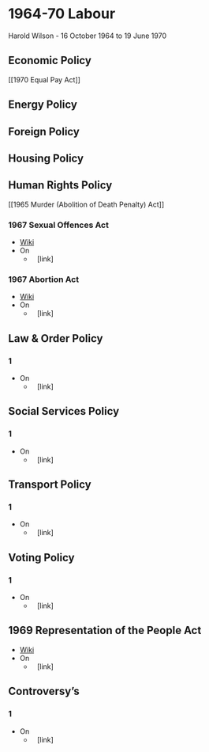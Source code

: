 # 1964-70 Labour
Harold Wilson - 16 October 1964 to 19 June 1970
## Economic Policy

[[1970 Equal Pay Act]]
## Energy Policy

## Foreign Policy

## Housing Policy

## Human Rights Policy

[[1965 Murder (Abolition of Death Penalty) Act]]
### 1967 Sexual Offences Act
- [Wiki](https://en.wikipedia.org/wiki/Sexual_Offences_Act_1967)
- On
    - ` ` [link]
### 1967 Abortion Act
- [Wiki](https://en.wikipedia.org/wiki/Abortion_Act_1967)
- On
    - ` ` [link]
## Law & Order Policy
### 1
- On
    - ` ` [link]
## Social Services Policy
### 1
- On
    - ` ` [link]
## Transport Policy
### 1
- On
    - ` ` [link]
## Voting Policy
### 1
- On
    - ` ` [link]
## 1969 Representation of the People Act
- [Wiki](https://en.wikipedia.org/wiki/Representation_of_the_People_Act_1969)
- On
    - ` ` [link]
## Controversy’s
### 1
- On
    - ` ` [link]